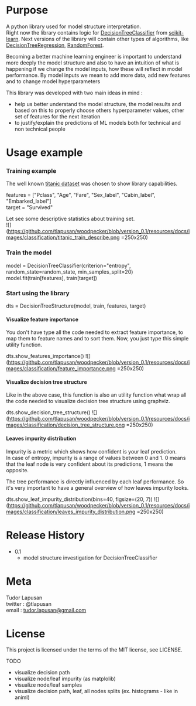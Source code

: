 
# Purpose 
A python library used for model structure interpretation. <br>
Right now the library contains logic for [DecisionTreeClassifier](https://scikit-learn.org/stable/modules/generated/sklearn.tree.DecisionTreeClassifier.html) from [scikit-learn](https://scikit-learn.org/stable/). 
Next versions of the library will contain other types of algorithms, like [DecisionTreeRegression](https://scikit-learn.org/stable/modules/generated/sklearn.tree.DecisionTreeRegressor.html#sklearn.tree.DecisionTreeRegressor), 
[RandomForest](https://scikit-learn.org/stable/modules/ensemble.html#random-forests).


Becoming a better machine learning engineer is important to understand more deeply the model structure and also to have an intuition of what is happening if we change the model inputs, how these will reflect in model performance. 
By model inputs we mean to add more data, add new features and to change model hyperparameters


This library was developed with two main ideas in mind :
- help us better understand the model structure, the model results and based on this to properly choose others hyperparameter values, other set of features for the next iteration
- to justify/explain the predictions of ML models both for technical and non technical people

# Usage example

### Training example
The well known [titanic dataset](https://www.kaggle.com/c/titanic/data) was chosen to show library capabilities.

features = ["Pclass", "Age", "Fare", "Sex_label", "Cabin_label", "Embarked_label"] <br>
target = "Survived" 

Let see some descriptive statistics about training set. <br> 
![](https://github.com/tlapusan/woodpecker/blob/version_0.1/resources/docs/images/classification/titanic_train_describe.png =250x250)
   
### Train the model 
model = DecisionTreeClassifier(criterion="entropy", random_state=random_state, min_samples_split=20)
model.fit(train[features], train[target])

### Start using the library

dts = DecisionTreeStructure(model, train, features, target)

#### Visualize feature importance

You don't have type all the code needed to extract feature importance,
to map them to feature names and to sort them.
Now, you just type this simple utility function. 

dts.show_features_importance()
![](https://github.com/tlapusan/woodpecker/blob/version_0.1/resources/docs/images/classification/feature_importance.png =250x250)

#### Visualize decision tree structure 

Like in the above case, this function is also an utility function what 
wrap all the code needed to visualize decision tree structure using graphviz.

dts.show_decision_tree_structure()
![](https://github.com/tlapusan/woodpecker/blob/version_0.1/resources/docs/images/classification/decision_tree_structure.png =250x250)

#### Leaves impurity distribution

Impurity is a metric which shows how confident is your leaf prediction. <br>
In case of entropy, impurity is a range of values between 0 and 1. 
0 means that the leaf node is very confident about its predictions, 1 means the opposite.

The tree performance is directly influenced by each leaf performance. So it's very important to have a general 
overview of how leaves impurity looks.

dts.show_leaf_impurity_distribution(bins=40, figsize=(20, 7))
![](https://github.com/tlapusan/woodpecker/blob/version_0.1/resources/docs/images/classification/leaves_impurity_distribution.png =250x250)




# Release History
- 0.1
    -  model structure investigation for DecisionTreeClassifier 

# Meta
Tudor Lapusan <br>
twitter : @tlapusan <br> 
email : tudor.lapusan@gmail.com

# License
This project is licensed under the terms of the MIT license, see LICENSE.

 


TODO
- visualize decision path
- visualize node/leaf impurity (as matplolib)
- visualize node/leaf samples
- visualize decision path, leaf, all nodes splits (ex. histograms - like in animl)
